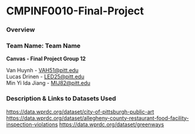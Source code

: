 # CMPINF0010-Final-Project
### Overview


### Team Name: Team Name 
**Canvas - Final Project Group 12**

Van Huynh - VAH51@pitt.edu  
Lucas Drinen - LED25@pitt.edu  
Min Yi Ida Jiang - MIJ82@pitt.edu  

### Description & Links to Datasets Used

https://data.wprdc.org/dataset/city-of-pittsburgh-public-art
https://data.wprdc.org/dataset/allegheny-county-restaurant-food-facility-inspection-violations
https://data.wprdc.org/dataset/greenways
